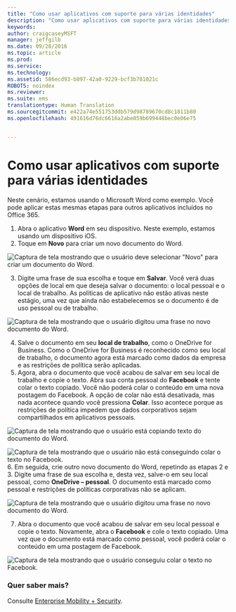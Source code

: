 ```yaml
---
title: "Como usar aplicativos com suporte para várias identidades"
description: "Como usar aplicativos com suporte para várias identidades"
keywords: 
author: craigcaseyMSFT
manager: jeffgilb
ms.date: 09/28/2016
ms.topic: article
ms.prod: 
ms.service: 
ms.technology: 
ms.assetid: 586ecd93-b097-42a0-9229-bcf3b781021c
ROBOTS: noindex
ms.reviewer: 
ms.suite: ems
translationtype: Human Translation
ms.sourcegitcommit: e422a74e551753ddb579d98789670cd8c1811b80
ms.openlocfilehash: 491616d76dc6616a2abe059b699448bec0e06e75


---
```


# Como usar aplicativos com suporte para várias identidades

Neste cenário, estamos usando o Microsoft Word como exemplo. Você pode aplicar estas mesmas etapas para outros aplicativos incluídos no Office 365.
1.  Abra o aplicativo **Word** em seu dispositivo. Neste exemplo, estamos usando um dispositivo iOS.
2.  Toque em **Novo** para criar um novo documento do Word.

  ![Captura de tela mostrando que o usuário deve selecionar "Novo" para criar um documento do Word.](./media/ft-multiID-1-createDoc.png)

3.  Digite uma frase de sua escolha e toque em **Salvar**. Você verá duas opções de local em que deseja salvar o documento: o local pessoal e o local de trabalho. As políticas de aplicativo não estão ativas neste estágio, uma vez que ainda não estabelecemos se o documento é de uso pessoal ou de trabalho.

  ![Captura de tela mostrando que o usuário digitou uma frase no novo documento do Word.](./media/ft-multiID-2-saveDoc.png)

4.  Salve o documento em seu **local de trabalho**, como o OneDrive for Business. Como o OneDrive for Business é reconhecido como seu local de trabalho, o documento agora está marcado como dados da empresa e as restrições de política serão aplicadas.
5.  Agora, abra o documento que você acabou de salvar em seu local de trabalho e copie o texto. Abra sua conta pessoal do **Facebook** e tente colar o texto copiado. Você não poderá colar o conteúdo em uma nova postagem do Facebook. A opção de colar não está desativada, mas nada acontece quando você pressiona **Colar**. Isso acontece porque as restrições de política impedem que dados corporativos sejam compartilhados em aplicativos pessoais.

  ![Captura de tela mostrando que o usuário está copiando texto do documento do Word. ](./media/ft-multiID-3-copyText.png)

  ![Captura de tela mostrando que o usuário não está conseguindo colar o texto no Facebook.](./media/ft-multiID-4-pasteInFB.png)
6.  Em seguida, crie outro novo documento do Word, repetindo as etapas 2 e 3. Digite uma frase de sua escolha e, desta vez, salve-o em seu local pessoal, como **OneDrive – pessoal**. O documento está marcado como pessoal e restrições de políticas corporativas não se aplicam.

  ![Captura de tela mostrando que o usuário digitou uma frase no novo documento do Word.](./media/ft-multiID-5-createDoc.png)

7.  Abra o documento que você acabou de salvar em seu local pessoal e copie o texto. Novamente, abra o **Facebook** e cole o texto copiado. Uma vez que o documento está marcado como pessoal, você poderá colar o conteúdo em uma postagem de Facebook.

  ![Captura de tela mostrando que o usuário conseguiu colar o texto no Facebook.](./media/ft-multiID-6-copyText.png)

### Quer saber mais?
Consulte [Enterprise Mobility + Security](https://www.microsoft.com/en-us/server-cloud/enterprise-mobility/overview.aspx).



<!--HONumber=Oct16_HO2-->



